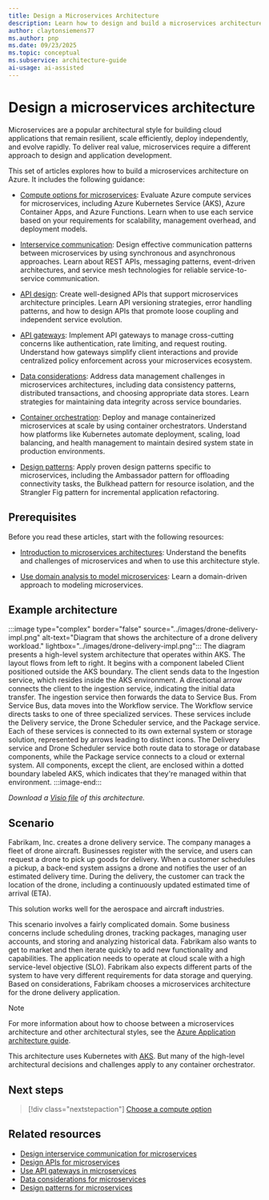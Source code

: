 ```yaml
---
title: Design a Microservices Architecture
description: Learn how to design and build a microservices architecture on Azure by following a reference implementation that illustrates best practices.
author: claytonsiemens77
ms.author: pnp
ms.date: 09/23/2025
ms.topic: conceptual
ms.subservice: architecture-guide
ai-usage: ai-assisted
---
```


# Design a microservices architecture

Microservices are a popular architectural style for building cloud applications that remain resilient, scale efficiently, deploy independently, and evolve rapidly. To deliver real value, microservices require a different approach to design and application development.

This set of articles explores how to build a microservices architecture on Azure. It includes the following guidance:

- [Compute options for microservices](./compute-options.md): Evaluate Azure compute services for microservices, including Azure Kubernetes Service (AKS), Azure Container Apps, and Azure Functions. Learn when to use each service based on your requirements for scalability, management overhead, and deployment models.

- [Interservice communication](./interservice-communication.yml): Design effective communication patterns between microservices by using synchronous and asynchronous approaches. Learn about REST APIs, messaging patterns, event-driven architectures, and service mesh technologies for reliable service-to-service communication.

- [API design](./api-design.yml): Create well-designed APIs that support microservices architecture principles. Learn API versioning strategies, error handling patterns, and how to design APIs that promote loose coupling and independent service evolution.

- [API gateways](./gateway.yml): Implement API gateways to manage cross-cutting concerns like authentication, rate limiting, and request routing. Understand how gateways simplify client interactions and provide centralized policy enforcement across your microservices ecosystem.

- [Data considerations](./data-considerations.yml): Address data management challenges in microservices architectures, including data consistency patterns, distributed transactions, and choosing appropriate data stores. Learn strategies for maintaining data integrity across service boundaries.

- [Container orchestration](./orchestration-content.md): Deploy and manage containerized microservices at scale by using container orchestrators. Understand how platforms like Kubernetes automate deployment, scaling, load balancing, and health management to maintain desired system state in production environments.

- [Design patterns](./patterns.yml): Apply proven design patterns specific to microservices, including the Ambassador pattern for offloading connectivity tasks, the Bulkhead pattern for resource isolation, and the Strangler Fig pattern for incremental application refactoring.

## Prerequisites

Before you read these articles, start with the following resources:

- [Introduction to microservices architectures](../../guide/architecture-styles/microservices.md): Understand the benefits and challenges of microservices and when to use this architecture style.

- [Use domain analysis to model microservices](../model/domain-analysis.md): Learn a domain-driven approach to modeling microservices.

## Example architecture

:::image type="complex" border="false" source="../images/drone-delivery-impl.png" alt-text="Diagram that shows the architecture of a drone delivery workload." lightbox="../images/drone-delivery-impl.png":::
The diagram presents a high-level system architecture that operates within AKS. The layout flows from left to right. It begins with a component labeled Client positioned outside the AKS boundary. The client sends data to the Ingestion service, which resides inside the AKS environment. A directional arrow connects the client to the ingestion service, indicating the initial data transfer. The ingestion service then forwards the data to Service Bus. From Service Bus, data moves into the Workflow service. The Workflow service directs tasks to one of three specialized services. These services include the Delivery service, the Drone Scheduler service, and the Package service. Each of these services is connected to its own external system or storage solution, represented by arrows leading to distinct icons. The Delivery service and Drone Scheduler service both route data to storage or database components, while the Package service connects to a cloud or external system. All components, except the client, are enclosed within a dotted boundary labeled AKS, which indicates that they're managed within that environment.
:::image-end:::

*Download a [Visio file](https://arch-center.azureedge.net/design-microservice-drone-delivery-imp.vsdx) of this architecture.*

## Scenario

Fabrikam, Inc. creates a drone delivery service. The company manages a fleet of drone aircraft. Businesses register with the service, and users can request a drone to pick up goods for delivery. When a customer schedules a pickup, a back-end system assigns a drone and notifies the user of an estimated delivery time. During the delivery, the customer can track the location of the drone, including a continuously updated estimated time of arrival (ETA).

This solution works well for the aerospace and aircraft industries.

This scenario involves a fairly complicated domain. Some business concerns include scheduling drones, tracking packages, managing user accounts, and storing and analyzing historical data. Fabrikam also wants to get to market and then iterate quickly to add new functionality and capabilities. The application needs to operate at cloud scale with a high service-level objective (SLO). Fabrikam also expects different parts of the system to have very different requirements for data storage and querying. Based on considerations, Fabrikam chooses a microservices architecture for the drone delivery application.

> [!NOTE]
> For more information about how to choose between a microservices architecture and other architectural styles, see the [Azure Application architecture guide](../../guide/index.md).

This architecture uses Kubernetes with [AKS](/azure/aks/). But many of the high-level architectural decisions and challenges apply to any container orchestrator.

## Next steps

> [!div class="nextstepaction"]
> [Choose a compute option](./compute-options.md)

## Related resources

- [Design interservice communication for microservices](./interservice-communication.yml)
- [Design APIs for microservices](./api-design.yml)
- [Use API gateways in microservices](./gateway.yml)
- [Data considerations for microservices](./data-considerations.yml)
- [Design patterns for microservices](./patterns.yml)
